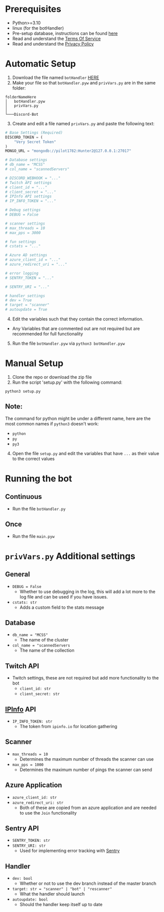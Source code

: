 # Prerequisites

* Python>=3.10
* linux (for the botHandler)
* Pre-setup database, instructions can be found [here](database_setup.md)
* Read and understand the [Terms Of Service](https://github.com/MCServerScout/Discord-Bot/blob/master/TOS.md)
* Read and understand the [Privacy Policy](https://github.com/MCServerScout/Discord-Bot/blob/master/PRIVACY.md)

# Automatic Setup

1. Download the file
   named `botHandler` [HERE](https://raw.githubusercontent.com/MCServerScout/Discord-Bot/master/botHandler.pyw)
2. Make your file so that `botHandler.pyw` and `privVars.py` are in the same folder:

```
folderNameHere
│   botHandler.pyw
│   privVars.py
│
└───Discord-Bot
```

3. Create and edit a file named ```privVars.py``` and paste the following text:

```python
# Base Settings (Required)
DISCORD_TOKEN = (
    "Very Secret Token"
)
MONGO_URL = "mongodb://pilot1782:Hunter2@127.0.0.1:27017"

# Database settings
# db_name = "MCSS"
# col_name = "scannedServers"

# DISCORD_WEBHOOK = "..."
# Twitch API settings
# client_id = "..."
# client_secret = "..."
# IPInfo API settings
# IP_INFO_TOKEN = "..."

# Debug settings
# DEBUG = False

# scanner settings
# max_threads = 10
# max_pps = 3000

# fun settings
# cstats = "..."

# Azure AD settings
# azure_client_id = "..."
# azure_redirect_uri = "..."

# error logging
# SENTRY_TOKEN = "..."

# SENTRY_URI = "..."

# handler settings
# dev = True
# target = "scanner"
# autoupdate = True
```

4. Edit the variables such that they contain the correct information.

- Any Variables that are commented out are not required but are recommended for full functionality

5. Run the file `botHandler.pyw` via `python3 botHandler.pyw`

# Manual Setup

1. Clone the repo or download the zip file
2. Run the script 'setup.py' with the following command:

```shell
python3 setup.py
```

## Note:

The command for python might be under a different name, here are the most common names if `python3` doesn't work:

- `python`
- `py`
- `py3`

4. Open the file `setup.py` and edit the variables that have `...` as their value to the correct values

# Running the bot

## Continuous

* Run the file `botHandler.py`

## Once

* Run the file `main.pyw`

# `privVars.py` Additional settings

## General

* `DEBUG = False`
  * Whether to use debugging in the log, this will add a lot more to the log file and can be used if you have issues.
* `cstats: str`
  * Adds a custom field to the stats message

## Database

* `db_name = "MCSS"`
  * The name of the cluster
* `col_name = "scannedServers`
  * The name of the collection

## Twitch API

* Twitch settings, these are not required but add more functionality to the bot
  * `client_id: str`
  * `client_secret: str`

## [IPInfo](https://ipinfo.io) API

* `IP_INFO_TOKEN: str`
  * The token from `ipinfo.io` for location gathering

## Scanner

* `max_threads = 10`
  * Determines the maximum number of threads the scanner can use
* `max_pps = 1000`
  * Determines the maximum number of pings the scanner can send

## Azure Application

* `azure_client_id: str`
* `azure_redirect_uri: str`
  * Both of these are copied from an azure application and are needed to use the `Join` functionality

## Sentry API

* `SENTRY_TOKEN: str`
* `SENTRY_URI: str`
  * Used for implementing error tracking with [Sentry](https://sentry.io)

## Handler

* `dev: bool`
  * Whether or not to use the dev branch instead of the master branch
* `target: str = "scanner" | "bot" | "rescanner"`
  * What the handler should launch
* `autoupdate: bool`
  * Should the handler keep itself up to date
